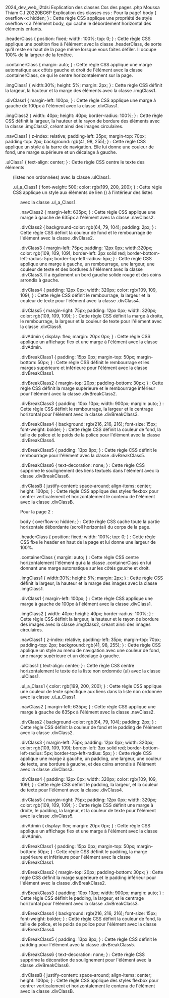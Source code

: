 2024_dev_web_l2tdsi
Explication des classes Css des pages .php
Moussa Thiam C.I
20220BG6P
                                  Explication des classes css :
Pour la page1
body { overflow-x: hidden; } : Cette règle CSS applique une propriété de style overflow-x à l'élément body, qui cache le débordement horizontal des éléments enfants.

.headerClass { position: fixed; width: 100%; top: 0; } : Cette règle CSS applique une position fixe à l'élément avec la classe .headerClass, de sorte qu'il reste en haut de la page même lorsque vous faites défiler. Il occupe 100% de la largeur de la fenêtre.

.containerClass { margin: auto; } : Cette règle CSS applique une marge automatique aux côtés gauche et droit de l'élément avec la classe .containerClass, ce qui le centre horizontalement sur la page.

.imgClass1 { width:30%; height: 5%; margin: 2px; } : Cette règle CSS définit la largeur, la hauteur et la marge des éléments avec la classe .imgClass1.

.divClass1 { margin-left: 100px; } : Cette règle CSS applique une marge à gauche de 100px à l'élément avec la classe .divClass1.

.imgClass2 { width: 40px; height: 40px; border-radius: 100%; } : Cette règle CSS définit la largeur, la hauteur et le rayon de bordure des éléments avec la classe .imgClass2, créant ainsi des images circulaires.

.navClass1 { z-index: relative; padding-left: 35px; margin-top: 70px; padding-top: 2px; background: rgb(41, 98, 255); } : Cette règle CSS applique un style à la barre de navigation. Elle lui donne une couleur de fond, une marge supérieure et un décalage à gauche.

.ulClass1 { text-align: center; } : Cette règle CSS centre le texte des éléments <ul> (listes non ordonnées) avec la classe .ulClass1.

.ul_a_Class1 { font-weight: 500; color: rgb(199, 200, 200); } : Cette règle CSS applique un style aux éléments de lien (<a>) à l'intérieur des listes <ul> avec la classe .ul_a_Class1.

.navClass2 { margin-left: 635px; } : Cette règle CSS applique une marge à gauche de 635px à l'élément avec la classe .navClass2.

.divClass2 { background-color: rgb(64, 79, 104); padding: 2px; } : Cette règle CSS définit la couleur de fond et le rembourrage de l'élément avec la classe .divClass2.

.divClass3 { margin-left: 75px; padding: 12px 0px; width:320px; color: rgb(109, 109, 109); border-left: 3px solid red; border-bottom-left-radius: 5px; border-top-left-radius: 5px; } : Cette règle CSS applique une marge à gauche, un rembourrage, une largeur, une couleur de texte et des bordures à l'élément avec la classe .divClass3. Il a également un bord gauche solide rouge et des coins arrondis à gauche.

.divClass4 { padding: 12px 0px; width: 320px; color: rgb(109, 109, 109); } : Cette règle CSS définit le rembourrage, la largeur et la couleur de texte pour l'élément avec la classe .divClass4.

.divClass5 { margin-right: 75px; padding: 12px 0px; width: 320px; color: rgb(109, 109, 109); } : Cette règle CSS définit la marge à droite, le rembourrage, la largeur et la couleur de texte pour l'élément avec la classe .divClass5.

.divAdmin { display: flex; margin: 20px 0px; } : Cette règle CSS applique un affichage flex et une marge à l'élément avec la classe .divAdmin.

.divBreakClass1 { padding: 15px 0px; margin-top: 50px; margin-bottom: 50px; } : Cette règle CSS définit le rembourrage et les marges supérieure et inférieure pour l'élément avec la classe .divBreakClass1.

.divBreakClass2 { margin-top: 20px; padding-bottom: 30px; } : Cette règle CSS définit la marge supérieure et le rembourrage inférieur pour l'élément avec la classe .divBreakClass2.

.divBreakClass3 { padding: 10px 10px; width: 900px; margin: auto; } : Cette règle CSS définit le rembourrage, la largeur et le centrage horizontal pour l'élément avec la classe .divBreakClass3.

.divBreakClass4 { background: rgb(216, 216, 216); font-size: 15px; font-weight: bolder; } : Cette règle CSS définit la couleur de fond, la taille de police et le poids de la police pour l'élément avec la classe .divBreakClass4.

.divBreakClass5 { padding: 13px 8px; } : Cette règle CSS définit le rembourrage pour l'élément avec la classe .divBreakClass5.

.divBreakClass6 { text-decoration: none; } : Cette règle CSS supprime le soulignement des liens textuels dans l'élément avec la classe .divBreakClass6.

.divClassB { justify-content: space-around; align-items: center; height: 100px; } : Cette règle CSS applique des styles flexbox pour centrer verticalement et horizontalement le contenu de l'élément avec la classe .divClassB.

Pour la page 2 :

body { overflow-x: hidden; } : Cette règle CSS cache toute la partie horizontale débordante (scroll horizontal) du corps de la page.

.headerClass { position: fixed; width: 100%; top: 0; } : Cette règle CSS fixe le header en haut de la page et lui donne une largeur de 100%.

.containerClass { margin: auto; } : Cette règle CSS centre horizontalement l'élément qui a la classe .containerClass en lui donnant une marge automatique sur les côtés gauche et droit.

.imgClass1 { width:30%; height: 5%; margin: 2px; } : Cette règle CSS définit la largeur, la hauteur et la marge des images avec la classe .imgClass1.

.divClass1 { margin-left: 100px; } : Cette règle CSS applique une marge à gauche de 100px à l'élément avec la classe .divClass1.

.imgClass2 { width: 40px; height: 40px; border-radius: 100%; } : Cette règle CSS définit la largeur, la hauteur et le rayon de bordure des images avec la classe .imgClass2, créant ainsi des images circulaires.

.navClass1 { z-index: relative; padding-left: 35px; margin-top: 70px; padding-top: 2px; background: rgb(41, 98, 255); } : Cette règle CSS applique un style au menu de navigation avec une couleur de fond, une marge supérieure et un décalage à gauche.

.ulClass1 { text-align: center; } : Cette règle CSS centre horizontalement le texte de la liste non ordonnée (ul) avec la classe .ulClass1.

.ul_a_Class1 { color: rgb(199, 200, 200); } : Cette règle CSS applique une couleur de texte spécifique aux liens dans la liste non ordonnée avec la classe .ul_a_Class1.

.navClass2 { margin-left: 635px; } : Cette règle CSS applique une marge à gauche de 635px à l'élément avec la classe .navClass2.

.divClass2 { background-color: rgb(64, 79, 104); padding: 2px; } : Cette règle CSS définit la couleur de fond et le padding de l'élément avec la classe .divClass2.

.divClass3 { margin-left: 75px; padding: 12px 0px; width: 320px; color: rgb(109, 109, 109); border-left: 3px solid red; border-bottom-left-radius: 5px; border-top-left-radius: 5px; } : Cette règle CSS applique une marge à gauche, un padding, une largeur, une couleur de texte, une bordure à gauche, et des coins arrondis à l'élément avec la classe .divClass3.

.divClass4 { padding: 12px 0px; width: 320px; color: rgb(109, 109, 109); } : Cette règle CSS définit le padding, la largeur, et la couleur de texte pour l'élément avec la classe .divClass4.

.divClass5 { margin-right: 75px; padding: 12px 0px; width: 320px; color: rgb(109, 109, 109); } : Cette règle CSS définit une marge à droite, le padding, la largeur, et la couleur de texte pour l'élément avec la classe .divClass5.

.divAdmin { display: flex; margin: 20px 0px; } : Cette règle CSS applique un affichage flex et une marge à l'élément avec la classe .divAdmin.

.divBreakClass1 { padding: 15px 0px; margin-top: 50px; margin-bottom: 50px; } : Cette règle CSS définit le padding, la marge supérieure et inférieure pour l'élément avec la classe .divBreakClass1. 

.divBreakClass2 { margin-top: 20px; padding-bottom: 30px; } : Cette règle CSS définit la marge supérieure et le padding inférieur pour l'élément avec la classe .divBreakClass2.

.divBreakClass3 { padding: 10px 10px; width: 900px; margin: auto; } : Cette règle CSS définit le padding, la largeur, et le centrage horizontal pour l'élément avec la classe .divBreakClass3.

.divBreakClass4 { background: rgb(216, 216, 216); font-size: 15px; font-weight: bolder; } : Cette règle CSS définit la couleur de fond, la taille de police, et le poids de police pour l'élément avec la classe .divBreakClass4.

.divBreakClass5 { padding: 13px 8px; } : Cette règle CSS définit le padding pour l'élément avec la classe .divBreakClass5.

.divBreakClass6 { text-decoration: none; } : Cette règle CSS supprime la décoration de soulignement pour l'élément avec la classe .divBreakClass6.

.divClassB { justify-content: space-around; align-items: center; height: 100px; } : Cette règle CSS applique des styles flexbox pour centrer verticalement et horizontalement le contenu de l'élément avec la classe .divClassB.

